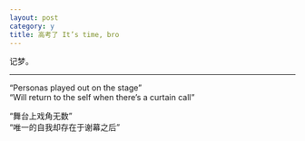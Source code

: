 ```yaml
---
layout: post
category: y
title: 高考了 It’s time, bro
---
```


记梦。

---

“Personas played out on the stage”  
“Will return to the self when there’s a curtain call”

“舞台上戏角无数”  
“唯一的自我却存在于谢幕之后”
